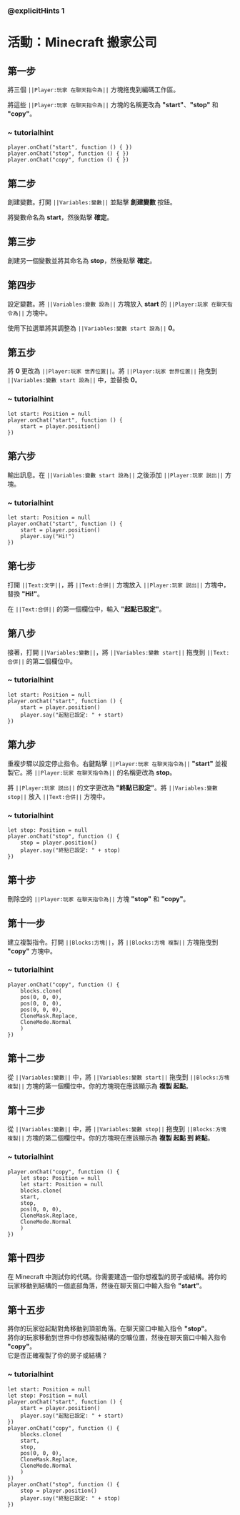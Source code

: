 ### @explicitHints 1

# 活動：Minecraft 搬家公司

## 第一步  
將三個 ``||Player:玩家 在聊天指令為||`` 方塊拖曳到編碼工作區。

將這些 ``||Player:玩家 在聊天指令為||`` 方塊的名稱更改為 **"start"**、**"stop"** 和 **"copy"**。

### ~ tutorialhint
```blocks
player.onChat("start", function () { })
player.onChat("stop", function () { })
player.onChat("copy", function () { })
```

## 第二步  
創建變數。打開 ``||Variables:變數||`` 並點擊 **創建變數** 按鈕。

將變數命名為 **start**，然後點擊 **確定**。

## 第三步  
創建另一個變數並將其命名為 **stop**，然後點擊 **確定**。

## 第四步  
設定變數。將 ``||Variables:變數 設為||`` 方塊放入 **start** 的 ``||Player:玩家 在聊天指令為||`` 方塊中。

使用下拉選單將其調整為 ``||Variables:變數 start 設為||`` **0**。

## 第五步  
將 **0** 更改為 ``||Player:玩家 世界位置||``。將 ``||Player:玩家 世界位置||`` 拖曳到 ``||Variables:變數 start 設為||`` 中，並替換 **0**。

### ~ tutorialhint
```blocks
let start: Position = null
player.onChat("start", function () {
    start = player.position()
})
```

## 第六步  
輸出訊息。在 ``||Variables:變數 start 設為||`` 之後添加 ``||Player:玩家 説出||`` 方塊。

### ~ tutorialhint
```blocks
let start: Position = null
player.onChat("start", function () {
    start = player.position()
    player.say("Hi!")
})
```

## 第七步  
打開 ``||Text:文字||``，將 ``||Text:合併||`` 方塊放入 ``||Player:玩家 説出||`` 方塊中，替換 **"Hi!"**。

在 ``||Text:合併||`` 的第一個欄位中，輸入 **"起點已設定"**。

## 第八步  
接著，打開 ``||Variables:變數||``，將 ``||Variables:變數 start||`` 拖曳到 ``||Text:合併||`` 的第二個欄位中。

### ~ tutorialhint
```blocks
let start: Position = null
player.onChat("start", function () {
    start = player.position()
    player.say("起點已設定: " + start)
})
```

## 第九步  
重複步驟以設定停止指令。右鍵點擊 ``||Player:玩家 在聊天指令為||`` **"start"** 並複製它。將 ``||Player:玩家 在聊天指令為||`` 的名稱更改為 **stop**。

將 ``||Player:玩家 説出||`` 的文字更改為 **"終點已設定"**。將 ``||Variables:變數 stop||`` 放入 ``||Text:合併||`` 方塊中。

### ~ tutorialhint
```blocks
let stop: Position = null
player.onChat("stop", function () {
    stop = player.position()
    player.say("終點已設定: " + stop)
})
```

## 第十步  
刪除空的 ``||Player:玩家 在聊天指令為||`` 方塊 **"stop"** 和 **"copy"**。

## 第十一步  
建立複製指令。打開 ``||Blocks:方塊||``，將 ``||Blocks:方塊 複製||`` 方塊拖曳到 **"copy"** 方塊中。

### ~ tutorialhint
```blocks
player.onChat("copy", function () {
    blocks.clone(
    pos(0, 0, 0),
    pos(0, 0, 0),
    pos(0, 0, 0),
    CloneMask.Replace,
    CloneMode.Normal
    )
})
```

## 第十二步  
從 ``||Variables:變數||`` 中，將 ``||Variables:變數 start||`` 拖曳到 ``||Blocks:方塊 複製||`` 方塊的第一個欄位中。你的方塊現在應該顯示為 **複製 起點**。

## 第十三步  
從 ``||Variables:變數||`` 中，將 ``||Variables:變數 stop||`` 拖曳到 ``||Blocks:方塊 複製||`` 方塊的第二個欄位中。你的方塊現在應該顯示為 **複製 起點 到 終點**。

### ~ tutorialhint
```blocks
player.onChat("copy", function () {
    let stop: Position = null
    let start: Position = null
    blocks.clone(
    start,
    stop,
    pos(0, 0, 0),
    CloneMask.Replace,
    CloneMode.Normal
    )
})
```

## 第十四步  
在 Minecraft 中測試你的代碼。你需要建造一個你想複製的房子或結構。將你的玩家移動到結構的一個底部角落，然後在聊天窗口中輸入指令 **"start"**。

## 第十五步  
將你的玩家從起點對角移動到頂部角落。在聊天窗口中輸入指令 **"stop"**。  
將你的玩家移動到世界中你想複製結構的空曠位置，然後在聊天窗口中輸入指令 **"copy"**。  
它是否正確複製了你的房子或結構？

### ~ tutorialhint
```blocks
let start: Position = null
let stop: Position = null
player.onChat("start", function () {
    start = player.position()
    player.say("起點已設定: " + start)
})
player.onChat("copy", function () {
    blocks.clone(
    start,
    stop,
    pos(0, 0, 0),
    CloneMask.Replace,
    CloneMode.Normal
    )
})
player.onChat("stop", function () {
    stop = player.position()
    player.say("終點已設定: " + stop)
})
```
